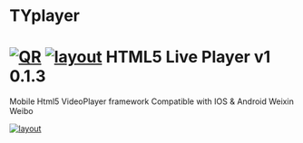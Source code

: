 # TYplayer

[![QR](https://watertian.github.io/TYplayer/assets/TYplayerQR.gif)](http://watertian.github.io/TYplayer/)
[![layout](https://watertian.github.io/TYplayer/assets/TYplayerLayout.jpg)](http://watertian.github.io/TYplayer/)
HTML5 Live Player v1 0.1.3
=============
Mobile Html5 VideoPlayer framework
Compatible with IOS & Android Weixin Weibo

[![layout](https://watertian.github.io/TYplayer/assets/TYplayerLayout.jpg)](http://watertian.github.io/TYplayer/)







